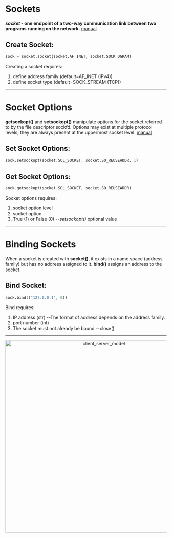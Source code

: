 # Sockets

**_socket_ - one endpoint of a two-way communication link between two programs running on the network.**
[manual](https://docs.python.org/3/library/socket.html#module-socket)

## Create Socket: ##
```python
sock = socket.socket(socket.AF_INET, socket.SOCK_DGRAM)
```
Creating a socket requires:
1. define address family (default=AF_INET (IPv4))
2. define socket type (default=SOCK_STREAM (TCP))

***
# Socket Options

**getsockopt()** and **setsockopt()** manipulate options for the socket referred to by the file descriptor sockfd.  Options may exist at multiple protocol levels; they are always present at the uppermost socket level. [manual](https://man7.org/linux/man-pages/man2/getsockopt.2.html#DESCRIPTION)

## Set Socket Options: ##
```python
sock.setsockopt(socket.SOL_SOCKET, socket.SO_REUSEADDR, 1)
```

## Get Socket Options: ##
```python
sock.getsockopt(socket.SOL_SOCKET, socket.SO_REUSEADDR)
```

Socket options requires:
1. socket option level
2. socket option
3. True (1) or False (0) --_setsockopt()_ optional value 
***

# Binding Sockets
When a socket is created with **socket()**, it exists in a name space (address family) but has no address assigned to it. **bind()** assigns an address to the socket.

## Bind Socket: ##
```python
sock.bind(("127.0.0.1", 0))
```

Bind requires:
1. IP address (str) --The format of address depends on the address family.
2. port number (int)
3. The socket must not already be bound --close()
***

<p align="center">
  <img src="https://files.realpython.com/media/sockets-tcp-flow.1da426797e37.jpg" alt="client_server_model" width="600">
</p>
